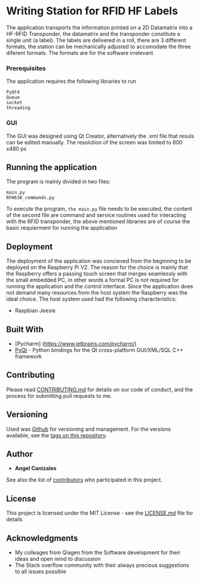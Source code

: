 # Writing Station for RFID HF Labels

The application transports the information printed on a 2D Datamatrix into a HF-RFID Transponder, the datamatrix and the transponder constitute a single unit (a label). The labels are delivered in a roll, there are 3 different formats, the station can be mechanically adjusted to accomodate the three diferent formats. The formats are for the software irrelevant.

### Prerequisites

The application requires the following libraries to run

```
PyQt4
Queue
socket
threading
```

### GUI

The GUI was designed using Qt Creator, alternatively the .xml file that resuls can be edited manually. The resolution of the screen was limited to 800 x480 px 

## Running the application

The program is mainly divided in two files:

```
main.py
RFH630_commands.py

```
To execute the program, `the main.py` file needs to be executed, the content of the second file are command and service routines used for interacting with the RFID transponder, the above mentioned libraries are of course the basic requierment for running the application

## Deployment

The deployment of the application was concieved from the beginning to be deployed on the Raspberry Pi V2. The reason for the choice is mainly that the Raspberry offers a passing touch screen that merges seamlessly with the small embedded PC, in other words a formal PC is not required for running the application and the control interface. Since the application does not demand many resources from the host system the Raspberry was the ideal choice. The host system used had the following characteristics:

* Raspbian Jeesie

## Built With

* [Pycharm] (https://www.jetbrains.com/pycharm/)
* [PyQt](https://wiki.python.org/moin/PyQt) - Python bindings for the Qt cross-platform GUI/XML/SQL C++ framework

## Contributing

Please read [CONTRIBUTING.md](https://gist.github.com/PurpleBooth/b24679402957c63ec426) for details on our code of conduct, and the process for submitting pull requests to me.

## Versioning

Used was [Github](https://github.com/) for versioning and management. For the versions available, see the [tags on this repository](https://github.com/angelusmx/RFID_Station/). 

## Author

* **Angel Canizales**

See also the list of [contributors](https://github.com/your/project/contributors) who participated in this project.

## License

This project is licensed under the MIT License - see the [LICENSE.md](LICENSE.md) file for details

## Acknowledgments

* My colleages from Qiagen from the Software development for their ideas and open mind to discussion
* The Stack overflow community with their always precious suggestions to all issues possible
